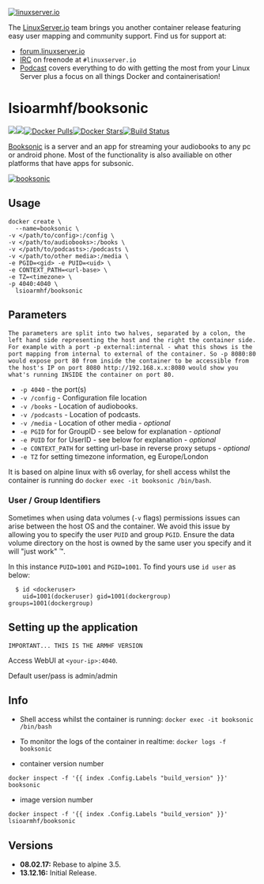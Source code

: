 [linuxserverurl]: https://linuxserver.io
[forumurl]: https://forum.linuxserver.io
[ircurl]: https://www.linuxserver.io/irc/
[podcasturl]: https://www.linuxserver.io/podcast/
[appurl]: http://booksonic.org
[hub]: https://hub.docker.com/r/lsioarmhf/booksonic/

[![linuxserver.io](https://raw.githubusercontent.com/linuxserver/docker-templates/master/linuxserver.io/img/linuxserver_medium.png)][linuxserverurl]

The [LinuxServer.io][linuxserverurl] team brings you another container release featuring easy user mapping and community support. Find us for support at:
* [forum.linuxserver.io][forumurl]
* [IRC][ircurl] on freenode at `#linuxserver.io`
* [Podcast][podcasturl] covers everything to do with getting the most from your Linux Server plus a focus on all things Docker and containerisation!

# lsioarmhf/booksonic
[![](https://images.microbadger.com/badges/version/lsioarmhf/booksonic.svg)](https://microbadger.com/images/lsioarmhf/booksonic "Get your own version badge on microbadger.com")[![](https://images.microbadger.com/badges/image/lsioarmhf/booksonic.svg)](https://microbadger.com/images/lsioarmhf/booksonic "Get your own image badge on microbadger.com")[![Docker Pulls](https://img.shields.io/docker/pulls/lsioarmhf/booksonic.svg)][hub][![Docker Stars](https://img.shields.io/docker/stars/lsioarmhf/booksonic.svg)][hub][![Build Status](http://jenkins.linuxserver.io:8080/buildStatus/icon?job=Dockers/LinuxServer.io-armhf/lsioarmhf-booksonic)](http://jenkins.linuxserver.io:8080/job/Dockers/job/LinuxServer.io-armhf/job/lsioarmhf-booksonic/)

[Booksonic][appurl] is a server and an app for streaming your audiobooks to any pc or android phone. Most of the functionality is also availiable on other platforms that have apps for subsonic.

[![booksonic](https://raw.githubusercontent.com/linuxserver/docker-templates/master/linuxserver.io/img/booksonic.png)][appurl]

## Usage

```
docker create \
  --name=booksonic \
-v </path/to/config>:/config \
-v </path/to/audiobooks>:/books \
-v </path/to/podcasts>:/podcasts \
-v </path/to/other media>:/media \
-e PGID=<gid> -e PUID=<uid> \
-e CONTEXT_PATH=<url-base> \
-e TZ=<timezone> \
-p 4040:4040 \
  lsioarmhf/booksonic
```

## Parameters

`The parameters are split into two halves, separated by a colon, the left hand side representing the host and the right the container side. 
For example with a port -p external:internal - what this shows is the port mapping from internal to external of the container.
So -p 8080:80 would expose port 80 from inside the container to be accessible from the host's IP on port 8080
http://192.168.x.x:8080 would show you what's running INSIDE the container on port 80.`



* `-p 4040` - the port(s)
* `-v /config` - Configuration file location
* `-v /books` - Location of audiobooks.
* `-v /podcasts` - Location of podcasts.
* `-v /media` - Location of other media - *optional*
* `-e PGID` for for GroupID - see below for explanation - *optional*
* `-e PUID` for for UserID - see below for explanation - *optional*
* `-e CONTEXT_PATH` for setting url-base in reverse proxy setups - *optional*
* `-e TZ` for setting timezone information, eg Europe/London

It is based on alpine linux with s6 overlay, for shell access whilst the container is running do `docker exec -it booksonic /bin/bash`.

### User / Group Identifiers

Sometimes when using data volumes (`-v` flags) permissions issues can arise between the host OS and the container. We avoid this issue by allowing you to specify the user `PUID` and group `PGID`. Ensure the data volume directory on the host is owned by the same user you specify and it will "just work" ™.

In this instance `PUID=1001` and `PGID=1001`. To find yours use `id user` as below:

```
  $ id <dockeruser>
    uid=1001(dockeruser) gid=1001(dockergroup) groups=1001(dockergroup)
```

## Setting up the application
`IMPORTANT... THIS IS THE ARMHF VERSION`

Access WebUI at `<your-ip>:4040`.

Default user/pass is admin/admin

## Info

* Shell access whilst the container is running: `docker exec -it booksonic /bin/bash`
* To monitor the logs of the container in realtime: `docker logs -f booksonic`

* container version number 

`docker inspect -f '{{ index .Config.Labels "build_version" }}' booksonic`

* image version number

`docker inspect -f '{{ index .Config.Labels "build_version" }}' lsioarmhf/booksonic`

## Versions

+ **08.02.17:** Rebase to alpine 3.5.
+ **13.12.16:** Initial Release.

